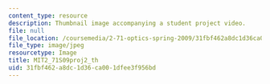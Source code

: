 ```yaml
---
content_type: resource
description: Thumbnail image accompanying a student project video.
file: null
file_location: /coursemedia/2-71-optics-spring-2009/31fbf462a8dc1d36ca001dfee3f956bd_MIT2_71S09proj2_th.jpg
file_type: image/jpeg
resourcetype: Image
title: MIT2_71S09proj2_th
uid: 31fbf462-a8dc-1d36-ca00-1dfee3f956bd
---
```

